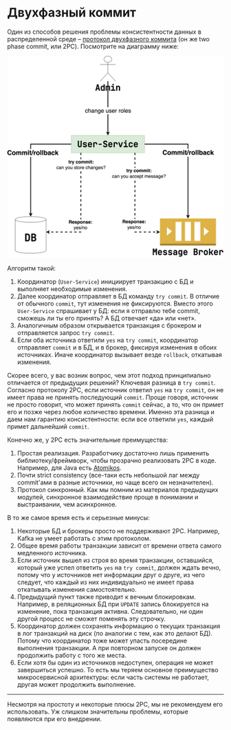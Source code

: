 # Двухфазный коммит

Один из способов решения проблемы консистентности данных в распределенной
среде –
[протокол двухфазного коммита](https://neerc.ifmo.ru/wiki/index.php?title=2_Phase_Commit) (он же two
phase commit, или 2PC). Посмотрите на диаграмму ниже:

![two phase commit](img/two-phase-commit.png)

Алгоритм такой:

1. Координатор (`User-Service`) инициирует транзакцию с БД и выполняет необходимые изменения.
2. Далее координатор отправляет в БД команду `try commit`. В отличие от обычного `commit`, тут
   изменения не фиксируются. Вместо этого `User-Service` спрашивает у БД: если я отправлю тебе
   commit, сможешь ли ты его принять? А БД отвечает «да» или «нет».
3. Аналогичным образом открывается транзакция с брокером и отправляется запрос `try commit`.
4. Если оба источника ответили `yes` на `try commit`, координатор отправляет `commit` и в БД, и в
   брокер, фиксируя изменения в обоих источниках. Иначе координатор вызывает везде `rollback`,
   откатывая изменения.

Скорее всего, у вас возник вопрос, чем этот подход принципиально отличается от предыдущих решений?
Ключевая разница в `try commit`. Согласно протоколу 2PC, если источник ответил `yes`
на `try commit`, он не имеет права не принять последующий `commit`. Проще говоря, источник не просто
говорит, что может принять `commit` сейчас, а то, что он примет его и позже через любое количество
времени. Именно эта разница и даем нам гарантию консистентности: если все ответили `yes`, каждый
примет дальнейший `commit`.

Конечно же, у 2PC есть значительные преимущества:

1. Простая реализация. Разработчику достаточно лишь применить библиотеку/фреймворк, чтобы
   прозрачно реализовать 2PC в коде. Например, для Java
   есть [Atomikos](https://www.atomikos.com/Documentation/TwoPhaseCommitWithTomcatSpringJMSAndJDBC).
2. Почти strict consistency (все-таки есть небольшой лаг между commit'ами в разные источники, но
   чаще всего он незначителен).
3. Протокол синхронный. Как мы помним из материалов предыдущих модулей, синхронное взаимодействие
   проще в понимании и выстраивании, чем асинхронное.

В то же самое время есть и серьезные минусы:

1. Некоторые БД и брокеры просто не поддерживают 2PC. Например, Kafka не умеет работать с этим
   протоколом.
2. Общее время работы транзакции зависит от времени ответа самого медленного источника.
3. Если источник вышел из строя во время транзакции, оставшийся, который уже успел ответить `yes`
   на `try commit`, должен ждать вечно, потому что у источников нет информации друг о друге, из чего следует, что
   каждый из них индивидуально не имеет права откатывать изменения самостоятельно.
4. Предыдущий пункт также приводит к вечным блокировкам. Например, в реляционных БД при `UPDATE`
   запись блокируется на изменение, пока транзакция активна. Следовательно, ни один другой процесс
   не сможет поменять эту строчку.
5. Координатор должен сохранять информацию о текущих транзакция в лог транзакций на диск (по
   аналогии с тем, как это делают БД). Потому что координатор тоже может упасть посередине
   выполнения транзакции. А при повторном запуске он должен продолжить работу с того же места.
6. Если хотя бы один из источников недоступен, операция не может завершиться успешно. То есть мы
   теряем основное преимущество микросервисной архитектуры: если часть системы не работает, другая
   может продолжить выполнение.

---

Несмотря на простоту и некоторые плюсы 2PC, мы не рекомендуем его использовать. Уж слишком
значительны проблемы, которые появляются при его внедрении.